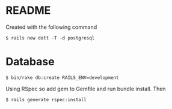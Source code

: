 # README

Created with the following command

```
$ rails new dott -T -d postgresql
```

# Database

```
$ bin/rake db:create RAILS_ENV=development
```

Using RSpec so add gem to Gemfile and run bundle install. Then
```
$ rails generate rspec:install
```
